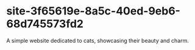 # site-3f65619e-8a5c-40ed-9eb6-68d745573fd2
A simple website dedicated to cats, showcasing their beauty and charm.
